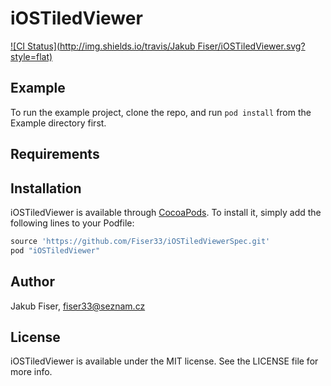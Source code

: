# iOSTiledViewer

[![CI Status](http://img.shields.io/travis/Jakub Fiser/iOSTiledViewer.svg?style=flat)](https://travis-ci.org/moravianlibrary/iOSTiledViewer)
<!---
[![Version](https://img.shields.io/cocoapods/v/iOSTiledViewer.svg?style=flat)](http://cocoapods.org/pods/iOSTiledViewer)
[![License](https://img.shields.io/cocoapods/l/iOSTiledViewer.svg?style=flat)](http://cocoapods.org/pods/iOSTiledViewer)
[![Platform](https://img.shields.io/cocoapods/p/iOSTiledViewer.svg?style=flat)](http://cocoapods.org/pods/iOSTiledViewer)
-->

## Example

To run the example project, clone the repo, and run `pod install` from the Example directory first.

## Requirements

## Installation

iOSTiledViewer is available through [CocoaPods](http://cocoapods.org). To install
it, simply add the following lines to your Podfile:

```ruby
source 'https://github.com/Fiser33/iOSTiledViewerSpec.git'
pod "iOSTiledViewer"
```

## Author

Jakub Fiser, fiser33@seznam.cz

## License

iOSTiledViewer is available under the MIT license. See the LICENSE file for more info.
